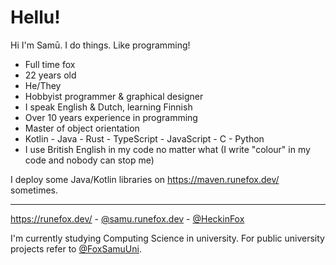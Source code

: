 # Hellu!

Hi I'm Samū. I do things. Like programming!

- Full time fox
- 22 years old
- He/They
- Hobbyist programmer & graphical designer
- I speak English & Dutch, learning Finnish
- Over 10 years experience in programming
- Master of object orientation
- Kotlin - Java - Rust - TypeScript - JavaScript - C - Python
- I use British English in my code no matter what (I write "colour" in my code and nobody can stop me)

I deploy some Java/Kotlin libraries on https://maven.runefox.dev/ sometimes.

***

https://runefox.dev/ - [@samu.runefox.dev](https://samu.runefox.dev/) - [@HeckinFox](https://twitter.com/HeckinFox)

I'm currently studying Computing Science in university. For public university projects refer to [@FoxSamuUni](https://github.com/FoxSamuUni).

